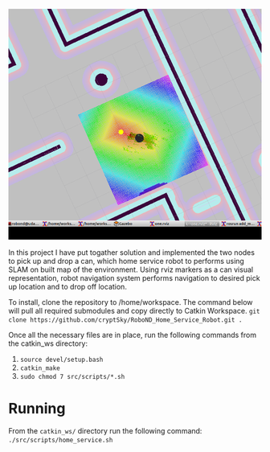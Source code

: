 
![Robot Image](./result.png "Robot In Action")

In this project I have put togather solution and implemented the two nodes to pick up and drop a can, which home service robot to performs using SLAM on built map of the environment. Using rviz markers as a can visual representation, robot navigation system performs navigation to desired pick up location and to drop off location.

To install, clone the repository to /home/workspace. The command below will pull all required submodules and copy directly to Catkin Workspace.
`git clone https://github.com/cryptSky/RoboND_Home_Service_Robot.git .`

Once all the necessary files are in place, run the following commands from the catkin_ws directory:
1. `source devel/setup.bash`
2. `catkin_make`
3. `sudo chmod 7 src/scripts/*.sh`

# Running
From the `catkin_ws/` directory run the following command:
`./src/scripts/home_service.sh`
